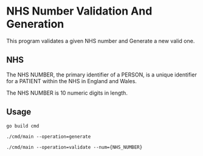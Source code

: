 # NHS Number Validation And Generation

This program validates a given NHS number and Generate a new valid one.

## NHS

The NHS NUMBER, the primary identifier of a PERSON, is a unique identifier for a PATIENT within the NHS in England and Wales.

The NHS NUMBER is 10 numeric digits in length.

## Usage

```
go build cmd

./cmd/main --operation=generate

./cmd/main --operation=validate --num={NHS_NUMBER}
```